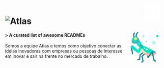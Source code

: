 <img src="2_1-removebg-preview.png" width="50px" height="50px" align="right" />

# ![Atlas](https://readme-typing-svg.herokuapp.com/?color=40e0d0&size=35&center=true&vCenter=true&width=1000&lines=Atlas,+Conectando+o+amanhã+!+🌌)
<img src="https://raw.githubusercontent.com/equipeatlas/equipeatlas/main/mantis.png" width="100px" height="100px" align="right" />

#### > A curated list of awesome READMEs

Somos a equipe Atlas e temos como objetivo conectar as ideias inovadoras com empresas ou pessoas de interesse em inovar e sair na frente no mercado de trabalho. 
